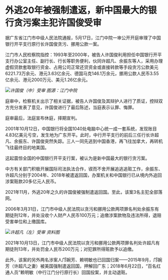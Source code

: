 # 外逃20年被强制遣返，新中国最大的银行贪污案主犯许国俊受审

据广东省江门市中级人民法院通报，5月17日，江门中院一审公开开庭审理了中国银行开平支行原行长许国俊贪污、挪用公款一案。

江门市人民检察院指控：1993年至2000年，被告人许国俊利用担任中国银行开平支行办公室主任、副行长、行长等职务便利，伙同许超凡、余振东等人，采用办理虚假贷款套取银行资金、占用公司正常还贷资金或直接转款等手段贪污公款美元6221.73万余元、港元3.63亿余元、德国马克146.1万余元，挪用公款人民币3.55亿余元、港元2000万元、美元1.26亿余元。

![](https://inews.gtimg.com/om_bt/OFBnIHfIZpFsVqnTL8CGS4iQCcI6pqYkQmJLZozvSyuqQAA/1000)_许国俊（中）受审
图源：江门中院_

庭审中，检察机关出示了相关证据，被告人许国俊及其辩护人进行了质证，控辩双方充分发表了意见，许国俊进行了最后陈述，当庭表示认罪、悔罪。

庭审最后，法庭宣布休庭，择期宣判。

2001年10月12日，中国银行将全国1040处电脑中心统一成一套系统，发现账目4.83亿美元亏空，发生地为广东开平。此时，中行开平支行的前后三任行长许超凡、余振东、许国俊突然失踪。三人一同先逃到中国香港，再飞往加拿大，再转机飞往最终目的地美国。

这起震惊全国的中国银行开平支行案，被认为是新中国最大的银行贪污案。

中方有关部门积极开展国际司法执法合作，锲而不舍开展追逃追赃工作，余振东、许超凡分别于2004年、2018年被遣返回国，办案机关和中国银行已从境内外追回涉案赃款20多亿元人民币。

2021年11月，外逃20年之久的许国俊‍‍被强制遣返回国。至此，该案3名主犯全部落网。‍‍‍

2006年3月31日，江门市中级人民法院以贪污和挪用公款两项罪名判处余振东有期徒刑12年，并处没收个人财产人民币100万元；追缴涉案款物及违法所得，退赔受害单位和上缴国库。

![](https://inews.gtimg.com/om_bt/Oz__pEg3R7XCLW0hhFs22bnERSh7duQ4YEckgLot2L7SUAA/1000)_许超凡（左）受审
资料图_

2021年10月13日，江门市中级人民法院以贪污和挪用公款两项罪名判处许超凡有期徒刑13年，并处罚金人民币200万元；对犯罪所得赃款予以追缴。

此外，该案的另外两名涉案人邝婉芳、赖明敏也已回国归案——2015年9月，邝婉芳（许超凡之妻）被美国强制遣返回国，押解回广东；2018年6月22日，“百名红通人员”赖明敏（中行江门分行原行长）回国投案，并主动退赃。

